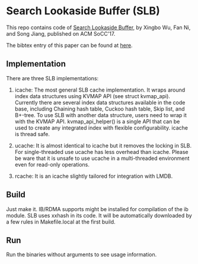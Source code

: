 # Search Lookaside Buffer (SLB)

This repo contains code of [Search Lookaside Buffer](http://omega.uta.edu/~xxw4571/papers/slb.pdf), by Xingbo Wu, Fan Ni, and Song Jiang, published on ACM SoCC'17.

The bibtex entry of this paper can be found at [here](https://dl.acm.org/citation.cfm?id=3127483).

## Implementation
There are three SLB implementations:

1. icache: The most general SLB cache implementation. It wraps around index data structures using KVMAP API (see struct kvmap\_api).
Currently there are several index data structures available in the code base, including Chaining hash table, Cuckoo hash table, Skip list, and B+-tree.
To use SLB with another data structure, users need to wrap it with the KVMAP API.
kvmap\_api\_helper() is a single API that can be used to create any integrated index with flexible configurability.
icache is thread safe.

2. ucache: It is almost identical to icache but it removes the locking in SLB. For single-threaded use ucache has less overhead than icache.
Please be ware that it is unsafe to use ucache in a multi-threaded environment even for read-only operations.

3. rcache: It is an icache slightly tailored for integration with LMDB.

## Build
Just make it. IB/RDMA supports might be installed for compilation of the ib module.
SLB uses xxhash in its code. It will be automatically downloaded by a few rules in Makefile.local at the first build.

## Run
Run the binaries without arguments to see usage information.
